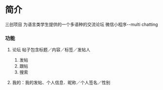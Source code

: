 # 简介

三创项目
为语言类学生提供的一个多语种的交流论坛
微信小程序--multi chatting


### 功能
1. 论坛
	帖子包含标题／内容／标签／发帖人
	1. 发帖
	2. 跟帖
	3. 搜索
	

2. 我的：我的发帖、个人信息．昵称／个人签名／性别
	
#
